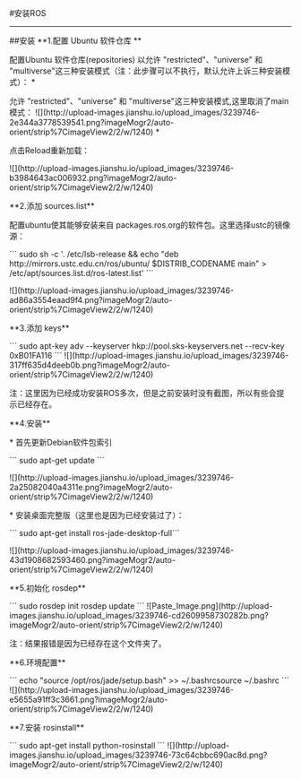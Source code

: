 #安装ROS

---
##安装
**1.配置 Ubuntu 软件仓库 **
<p>配置Ubuntu 软件仓库(repositories) 以允许 "restricted"、"universe" 和 "multiverse"这三种安装模式（注：此步骤可以不执行，默认允许上诉三种安装模式）：
* <p> 允许 "restricted"、"universe" 和 "multiverse"这三种安装模式,这里取消了main模式：
![](http://upload-images.jianshu.io/upload_images/3239746-2e344a3778539541.png?imageMogr2/auto-orient/strip%7CimageView2/2/w/1240)
* <p>点击Reload重新加载：
<p>![](http://upload-images.jianshu.io/upload_images/3239746-b3984643ac006932.png?imageMogr2/auto-orient/strip%7CimageView2/2/w/1240)

<p> 
**2.添加 sources.list**
<p>配置ubuntu使其能够安装来自 packages.ros.org的软件包。这里选择ustc的镜像源：
<p>
``` 
sudo sh -c '. /etc/lsb-release && echo "deb http://mirrors.ustc.edu.cn/ros/ubuntu/ $DISTRIB_CODENAME main" > /etc/apt/sources.list.d/ros-latest.list' 
```
<p>![](http://upload-images.jianshu.io/upload_images/3239746-ad86a3554eaad9f4.png?imageMogr2/auto-orient/strip%7CimageView2/2/w/1240)

<p>
**3.添加 keys**
<p>
```
sudo apt-key adv --keyserver hkp://pool.sks-keyservers.net --recv-key 0xB01FA116
```
![](http://upload-images.jianshu.io/upload_images/3239746-317ff635d4deeb0b.png?imageMogr2/auto-orient/strip%7CimageView2/2/w/1240)
<p>注：这里因为已经成功安装ROS多次，但是之前安装时没有截图，所以有些会提示已经存在。

<p>
**4.安装**
<p>
* 首先更新Debian软件包索引
<p>
``` 
sudo apt-get update ```
<p>![](http://upload-images.jianshu.io/upload_images/3239746-2a25082040a4311e.png?imageMogr2/auto-orient/strip%7CimageView2/2/w/1240)
<p>
* 安装桌面完整版（这里也是因为已经安装过了）：
<p>
```
sudo apt-get install ros-jade-desktop-full```
<p>
![](http://upload-images.jianshu.io/upload_images/3239746-43d1908682593460.png?imageMogr2/auto-orient/strip%7CimageView2/2/w/1240)

<p>
**5.初始化 rosdep**
<p>
```
sudo rosdep init
rosdep update
```
![Paste_Image.png](http://upload-images.jianshu.io/upload_images/3239746-cd2609958730282b.png?imageMogr2/auto-orient/strip%7CimageView2/2/w/1240)
<p>注：结果报错是因为已经存在这个文件夹了。

<p>
**6.环境配置**
<p>
``` 
echo "source /opt/ros/jade/setup.bash" >> ~/.bashrcsource ~/.bashrc
```
![](http://upload-images.jianshu.io/upload_images/3239746-e5655a91ff3c3661.png?imageMogr2/auto-orient/strip%7CimageView2/2/w/1240)

<p>
**7.安装 rosinstall**
<p>
```
sudo apt-get install python-rosinstall
```
![](http://upload-images.jianshu.io/upload_images/3239746-73c64cbbc690ac8d.png?imageMogr2/auto-orient/strip%7CimageView2/2/w/1240)